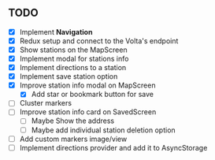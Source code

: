 ## TODO

- [x] Implement **Navigation**
- [x] Redux setup and connect to the Volta's endpoint
- [x] Show stations on the MapScreen
- [x] Implement modal for stations info
- [x] Implement directions to a station
- [x] Implement save station option
- [x] Improve station info modal on MapScreen
  - [x] Add star or bookmark button for save
- [ ] Cluster markers
- [ ] Improve station info card on SavedScreen
  - [ ] Maybe Show the address
  - [ ] Maybe add individual station deletion option
- [ ] Add custom markers image/view
- [ ] Implement directions provider and add it to AsyncStorage
